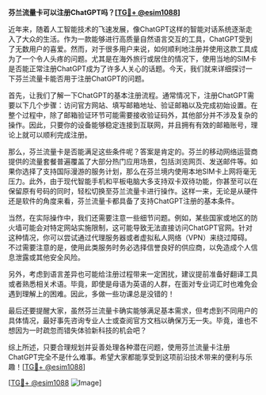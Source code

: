 **芬兰流量卡可以注册ChatGPT吗？[[TG💪+ @esim1088](https://t.me/s/esim1088)]**

近年来，随着人工智能技术的飞速发展，像ChatGPT这样的智能对话系统逐渐走入了大众的生活。作为一款能够进行高质量自然语言交互的工具，ChatGPT受到了无数用户的喜爱。然而，对于很多用户来说，如何顺利地注册并使用这款工具成为了一个令人头疼的问题。尤其是在海外旅行或居住的情况下，使用当地的SIM卡是否能正常注册ChatGPT成为了许多人关心的话题。今天，我们就来详细探讨一下芬兰流量卡能否用于注册ChatGPT的问题。

首先，让我们了解一下ChatGPT的基本注册流程。通常情况下，注册ChatGPT需要以下几个步骤：访问官方网站、填写邮箱地址、验证邮箱以及完成初始设置。在整个过程中，除了邮箱验证环节可能需要接收验证码外，其他部分并不涉及复杂的操作。因此，只要你的设备能够稳定连接到互联网，并且拥有有效的邮箱账号，理论上就可以顺利完成注册。

那么，芬兰流量卡是否能满足这些条件呢？答案是肯定的。芬兰的移动网络运营商提供的流量套餐普遍覆盖了大部分热门应用场景，包括浏览网页、发送邮件等。如果你选择了支持国际漫游的服务计划，那么在芬兰境内使用本地SIM卡上网将毫无压力。此外，由于现代智能手机和平板电脑大多支持双卡双待功能，你甚至可以在保留原有号码的同时，轻松切换至芬兰流量卡进行操作。这样一来，无论是从硬件还是软件的角度来看，芬兰流量卡都具备了支持ChatGPT注册的基本条件。

当然，在实际操作中，我们还需要注意一些细节问题。例如，某些国家或地区的防火墙可能会对特定网站实施限制，这可能导致无法直接访问ChatGPT官网。针对这种情况，你可以尝试通过代理服务器或者虚拟私人网络（VPN）来绕过障碍。不过需要注意的是，使用此类服务时务必选择信誉良好的供应商，以免造成个人信息泄露或其他安全风险。

另外，考虑到语言差异也可能给注册过程带来一定困扰，建议提前准备好翻译工具或者熟悉相关术语。毕竟，即使是母语为英语的人群，在面对专业词汇时也难免会遇到理解上的困难。因此，多做一些功课总是没错的！

最后还要提醒大家，虽然芬兰流量卡确实能够满足基本需求，但考虑到不同用户的具体情况，最好事先咨询专业人士或查阅官方文档以确保万无一失。毕竟，谁也不想因为一时疏忽而错失体验新科技的机会吧？

综上所述，只要合理规划并妥善处理各种潜在问题，使用芬兰流量卡注册ChatGPT完全不是什么难事。希望大家都能享受到这项前沿技术带来的便利与乐趣！[[TG💪+ @esim1088](https://t.me/s/esim1088)]

[[TG💪+ @esim1088](https://t.me/s/esim1088) ![Image](https://i.postimg.cc/4NQfJmqS/Snipaste-2025-05-13-00-14-12.png)]